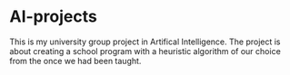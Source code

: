 # AI-projects

This is my university group project in Artifical Intelligence. The project is about creating a school program with a 
heuristic algorithm of our choice from the once we had been taught.
